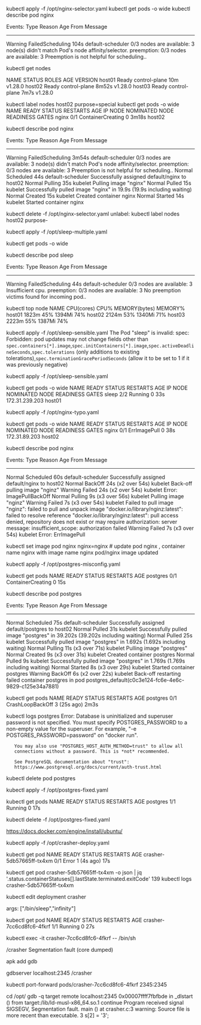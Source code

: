 kubectl apply -f /opt/nginx-selector.yaml
kubectl get pods -o wide
kubectl describe pod nginx

Events:
  Type     Reason            Age   From               Message
  ----     ------            ----  ----               -------
  Warning  FailedScheduling  104s  default-scheduler  0/3 nodes are available: 3 node(s) didn't match Pod's node affinity/selector. preemption: 0/3 nodes are available: 3 Preemption is not helpful for scheduling..

kubectl get nodes

NAME     STATUS   ROLES           AGE     VERSION
host01   Ready    control-plane   10m     v1.28.0
host02   Ready    control-plane   8m52s   v1.28.0
host03   Ready    control-plane   7m7s    v1.28.0

kubectl label nodes host02 purpose=special
 kubectl get pods -o wide
NAME    READY   STATUS              RESTARTS   AGE     IP       NODE     NOMINATED NODE   READINESS GATES
nginx   0/1     ContainerCreating   0          3m18s   <none>   host02   <none>           <none>

kubectl describe pod nginx

Events:
  Type     Reason            Age    From               Message
  ----     ------            ----   ----               -------
  Warning  FailedScheduling  3m54s  default-scheduler  0/3 nodes are available: 3 node(s) didn't match Pod's node affinity/selector. preemption: 0/3 nodes are available: 3 Preemption is not helpful for scheduling..
  Normal   Scheduled         44s    default-scheduler  Successfully assigned default/nginx to host02
  Normal   Pulling           35s    kubelet            Pulling image "nginx"
  Normal   Pulled            15s    kubelet            Successfully pulled image "nginx" in 19.9s (19.9s including waiting)
  Normal   Created           15s    kubelet            Created container nginx
  Normal   Started           14s    kubelet            Started container nginx

kubectl delete -f /opt/nginx-selector.yaml
unlabel:
kubectl label nodes host02 purpose-

kubectl apply -f /opt/sleep-multiple.yaml

kubectl get pods -o wide

kubectl describe pod sleep

Events:
  Type     Reason            Age   From               Message
  ----     ------            ----  ----               -------
  Warning  FailedScheduling  44s   default-scheduler  0/3 nodes are available: 3 Insufficient cpu. preemption: 0/3 nodes are available: 3 No preemption victims found for incoming pod..

kubectl top node
NAME     CPU(cores)   CPU%   MEMORY(bytes)   MEMORY%
host01   1823m        45%    1394Mi          74%
host02   2124m        53%    1340Mi          71%
host03   2223m        55%    1387Mi          74%

kubectl apply -f /opt/sleep-sensible.yaml
The Pod "sleep" is invalid: spec: Forbidden: pod updates may not change fields other than `spec.containers[*].image`,`spec.initContainers[*].image`,`spec.activeDeadlineSeconds`,`spec.tolerations` (only additions to existing tolerations),`spec.terminationGracePeriodSeconds` (allow it to be set to 1 if it was previously negative)

kubectl apply -f /opt/sleep-sensible.yaml

kubectl get pods -o wide
NAME    READY   STATUS    RESTARTS   AGE   IP               NODE     NOMINATED NODE   READINESS GATES
sleep   2/2     Running   0          33s   172.31.239.203   host01   <none>           <none>

kubectl apply -f /opt/nginx-typo.yaml

kubectl get pods -o wide
NAME    READY   STATUS         RESTARTS   AGE   IP              NODE     NOMINATED NODE   READINESS GATES
nginx   0/1     ErrImagePull   0          38s   172.31.89.203   host02   <none>           <none>

kubectl describe pod nginx

Events:
  Type     Reason     Age                From               Message
  ----     ------     ----               ----               -------
  Normal   Scheduled  60s                default-scheduler  Successfully assigned default/nginx to host02
  Normal   BackOff    24s (x2 over 54s)  kubelet            Back-off pulling image "nginz"
  Warning  Failed     24s (x2 over 54s)  kubelet            Error: ImagePullBackOff
  Normal   Pulling    9s (x3 over 56s)   kubelet            Pulling image "nginz"
  Warning  Failed     7s (x3 over 54s)   kubelet            Failed to pull image "nginz": failed to pull and unpack image "docker.io/library/nginz:latest": failed to resolve reference "docker.io/library/nginz:latest": pull access denied, repository does not exist or may require authorization: server message: insufficient_scope: authorization failed
  Warning  Failed     7s (x3 over 54s)   kubelet            Error: ErrImagePull

kubectl set image pod nginx nginx=nginx # update pod nginx , container name nginx with image name nginx
pod/nginx image updated

kubectl apply -f /opt/postgres-misconfig.yaml

kubectl get pods
NAME       READY   STATUS              RESTARTS   AGE
postgres   0/1     ContainerCreating   0          15s

kubectl describe pod postgres

Events:
  Type     Reason     Age                From               Message
  ----     ------     ----               ----               -------
  Normal   Scheduled  75s                default-scheduler  Successfully assigned default/postgres to host02
  Normal   Pulled     31s                kubelet            Successfully pulled image "postgres" in 39.202s (39.202s including waiting)
  Normal   Pulled     25s                kubelet            Successfully pulled image "postgres" in 1.692s (1.692s including waiting)
  Normal   Pulling    11s (x3 over 71s)  kubelet            Pulling image "postgres"
  Normal   Created    9s (x3 over 31s)   kubelet            Created container postgres
  Normal   Pulled     9s                 kubelet            Successfully pulled image "postgres" in 1.769s (1.769s including waiting)
  Normal   Started    8s (x3 over 29s)   kubelet            Started container postgres
  Warning  BackOff    6s (x2 over 22s)   kubelet            Back-off restarting failed container postgres in pod postgres_default(c0c3e124-fc6e-4e6c-9829-c125e34a7881)

kubectl get pods
NAME       READY   STATUS             RESTARTS      AGE
postgres   0/1     CrashLoopBackOff   3 (25s ago)   2m3s

kubectl logs postgres
Error: Database is uninitialized and superuser password is not specified.
       You must specify POSTGRES_PASSWORD to a non-empty value for the
       superuser. For example, "-e POSTGRES_PASSWORD=password" on "docker run".

       You may also use "POSTGRES_HOST_AUTH_METHOD=trust" to allow all
       connections without a password. This is *not* recommended.

       See PostgreSQL documentation about "trust":
       https://www.postgresql.org/docs/current/auth-trust.html

kubectl delete pod postgres

kubectl apply -f /opt/postgres-fixed.yaml

kubectl get pods
NAME       READY   STATUS    RESTARTS   AGE
postgres   1/1     Running   0          17s

kubectl delete -f /opt/postgres-fixed.yaml

https://docs.docker.com/engine/install/ubuntu/

kubectl apply -f /opt/crasher-deploy.yaml

kubectl get pod
NAME                       READY   STATUS   RESTARTS     AGE
crasher-5db57665ff-tx4xm   0/1     Error    1 (4s ago)   17s

kubectl get pod crasher-5db57665ff-tx4xm -o json | jq '.status.containerStatuses[].lastState.terminated.exitCode'
139
kubectl logs crasher-5db57665ff-tx4xm

kubectl edit deployment crasher

 args: ["/bin/sleep","infinity"]

kubectl get pod
NAME                       READY   STATUS    RESTARTS   AGE
crasher-7cc6cd8fc6-4fkrf   1/1     Running   0          27s

kubectl exec -it crasher-7cc6cd8fc6-4fkrf -- /bin/sh

/crasher
Segmentation fault (core dumped)

apk add gdb

gdbserver localhost:2345 /crasher

kubectl port-forward pods/crasher-7cc6cd8fc6-4fkrf 2345:2345

cd /opt/
gdb -q
target remote localhost:2345
0x00007ffff7fbfbde in _dlstart () from target:/lib/ld-musl-x86_64.so.1
continue
Program received signal SIGSEGV, Segmentation fault.
main () at crasher.c:3
warning: Source file is more recent than executable.
3         s[2] = '3';



